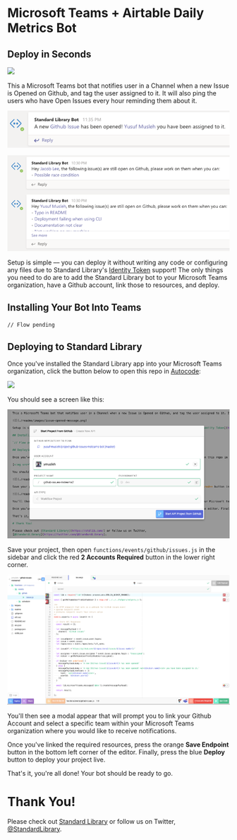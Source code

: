 # Microsoft Teams + Airtable Daily Metrics Bot

## Deploy in Seconds

[<img src="https://deploy.stdlib.com/static/images/deploy.svg?" width="192">](https://deploy.stdlib.com/)

This a Microsoft Teams bot that notifies user in a Channel when a new Issue is Opened on Github, and tag the user assigned to it. It will also ping the users who have Open Issues every hour reminding them about it.

![](./readme/images/issue-opened-message.png)

![](./readme/images/hourly-reminder.png)

Setup is simple –– you can deploy it without writing any code or configuring any files due to Standard Library's [Identity Token](https://docs.stdlib.com/identity-management-sso-for-apis/what-is-an-identity-token/) support! The only things you need to do are to add the Standard Library bot to your Microsoft Teams organization, have a Github account, link those to resources, and deploy.

## Installing Your Bot Into Teams

`// Flow pending`

## Deploying to Standard Library

Once you've installed the Standard Library app into your Microsoft Teams organization, click the button below to open this repo in [Autocode](https://autocode.stdlib.com/):

[<img src="https://deploy.stdlib.com/static/images/deploy.svg?" width="192">](https://deploy.stdlib.com/)

You should see a screen like this:

![](./readme/images/deploy-github-modal.png)

Save your project, then open `functions/events/github/issues.js` in the sidebar and click the red **2 Accounts Required** button in the lower right corner.

![](./readme/images/active-endpoint.png)

You'll then see a modal appear that will prompt you to link your Github Account and select a specific team within your Microsoft Teams organization where you would like to receive notifications.

Once you've linked the required resources, press the orange **Save Endpoint** button in the bottom left corner of the editor. Finally, press the blue **Deploy** button to deploy your project live.

That's it, you're all done! Your bot should be ready to go.

# Thank You!

Please check out [Standard Library](https://stdlib.com/) or follow us on Twitter,
[@StandardLibrary](https://twitter.com/@StandardLibrary).
